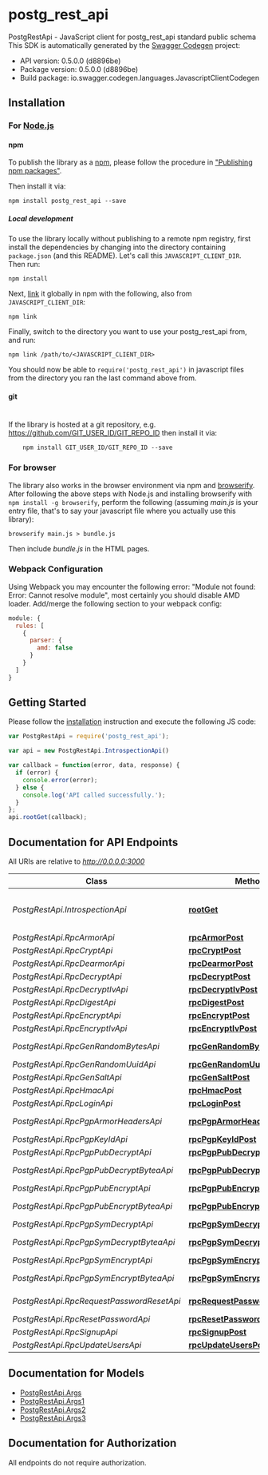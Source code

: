 # postg_rest_api

PostgRestApi - JavaScript client for postg_rest_api
standard public schema
This SDK is automatically generated by the [Swagger Codegen](https://github.com/swagger-api/swagger-codegen) project:

- API version: 0.5.0.0 (d8896be)
- Package version: 0.5.0.0 (d8896be)
- Build package: io.swagger.codegen.languages.JavascriptClientCodegen

## Installation

### For [Node.js](https://nodejs.org/)

#### npm

To publish the library as a [npm](https://www.npmjs.com/),
please follow the procedure in ["Publishing npm packages"](https://docs.npmjs.com/getting-started/publishing-npm-packages).

Then install it via:

```shell
npm install postg_rest_api --save
```

##### Local development

To use the library locally without publishing to a remote npm registry, first install the dependencies by changing 
into the directory containing `package.json` (and this README). Let's call this `JAVASCRIPT_CLIENT_DIR`. Then run:

```shell
npm install
```

Next, [link](https://docs.npmjs.com/cli/link) it globally in npm with the following, also from `JAVASCRIPT_CLIENT_DIR`:

```shell
npm link
```

Finally, switch to the directory you want to use your postg_rest_api from, and run:

```shell
npm link /path/to/<JAVASCRIPT_CLIENT_DIR>
```

You should now be able to `require('postg_rest_api')` in javascript files from the directory you ran the last 
command above from.

#### git
#
If the library is hosted at a git repository, e.g.
https://github.com/GIT_USER_ID/GIT_REPO_ID
then install it via:

```shell
    npm install GIT_USER_ID/GIT_REPO_ID --save
```

### For browser

The library also works in the browser environment via npm and [browserify](http://browserify.org/). After following
the above steps with Node.js and installing browserify with `npm install -g browserify`,
perform the following (assuming *main.js* is your entry file, that's to say your javascript file where you actually 
use this library):

```shell
browserify main.js > bundle.js
```

Then include *bundle.js* in the HTML pages.

### Webpack Configuration

Using Webpack you may encounter the following error: "Module not found: Error:
Cannot resolve module", most certainly you should disable AMD loader. Add/merge
the following section to your webpack config:

```javascript
module: {
  rules: [
    {
      parser: {
        amd: false
      }
    }
  ]
}
```

## Getting Started

Please follow the [installation](#installation) instruction and execute the following JS code:

```javascript
var PostgRestApi = require('postg_rest_api');

var api = new PostgRestApi.IntrospectionApi()

var callback = function(error, data, response) {
  if (error) {
    console.error(error);
  } else {
    console.log('API called successfully.');
  }
};
api.rootGet(callback);

```

## Documentation for API Endpoints

All URIs are relative to *http://0.0.0.0:3000*

Class | Method | HTTP request | Description
------------ | ------------- | ------------- | -------------
*PostgRestApi.IntrospectionApi* | [**rootGet**](docs/IntrospectionApi.md#rootGet) | **GET** / | OpenAPI description (this document)
*PostgRestApi.RpcArmorApi* | [**rpcArmorPost**](docs/RpcArmorApi.md#rpcArmorPost) | **POST** /rpc/armor | 
*PostgRestApi.RpcCryptApi* | [**rpcCryptPost**](docs/RpcCryptApi.md#rpcCryptPost) | **POST** /rpc/crypt | 
*PostgRestApi.RpcDearmorApi* | [**rpcDearmorPost**](docs/RpcDearmorApi.md#rpcDearmorPost) | **POST** /rpc/dearmor | 
*PostgRestApi.RpcDecryptApi* | [**rpcDecryptPost**](docs/RpcDecryptApi.md#rpcDecryptPost) | **POST** /rpc/decrypt | 
*PostgRestApi.RpcDecryptIvApi* | [**rpcDecryptIvPost**](docs/RpcDecryptIvApi.md#rpcDecryptIvPost) | **POST** /rpc/decrypt_iv | 
*PostgRestApi.RpcDigestApi* | [**rpcDigestPost**](docs/RpcDigestApi.md#rpcDigestPost) | **POST** /rpc/digest | 
*PostgRestApi.RpcEncryptApi* | [**rpcEncryptPost**](docs/RpcEncryptApi.md#rpcEncryptPost) | **POST** /rpc/encrypt | 
*PostgRestApi.RpcEncryptIvApi* | [**rpcEncryptIvPost**](docs/RpcEncryptIvApi.md#rpcEncryptIvPost) | **POST** /rpc/encrypt_iv | 
*PostgRestApi.RpcGenRandomBytesApi* | [**rpcGenRandomBytesPost**](docs/RpcGenRandomBytesApi.md#rpcGenRandomBytesPost) | **POST** /rpc/gen_random_bytes | 
*PostgRestApi.RpcGenRandomUuidApi* | [**rpcGenRandomUuidPost**](docs/RpcGenRandomUuidApi.md#rpcGenRandomUuidPost) | **POST** /rpc/gen_random_uuid | 
*PostgRestApi.RpcGenSaltApi* | [**rpcGenSaltPost**](docs/RpcGenSaltApi.md#rpcGenSaltPost) | **POST** /rpc/gen_salt | 
*PostgRestApi.RpcHmacApi* | [**rpcHmacPost**](docs/RpcHmacApi.md#rpcHmacPost) | **POST** /rpc/hmac | 
*PostgRestApi.RpcLoginApi* | [**rpcLoginPost**](docs/RpcLoginApi.md#rpcLoginPost) | **POST** /rpc/login | 
*PostgRestApi.RpcPgpArmorHeadersApi* | [**rpcPgpArmorHeadersPost**](docs/RpcPgpArmorHeadersApi.md#rpcPgpArmorHeadersPost) | **POST** /rpc/pgp_armor_headers | 
*PostgRestApi.RpcPgpKeyIdApi* | [**rpcPgpKeyIdPost**](docs/RpcPgpKeyIdApi.md#rpcPgpKeyIdPost) | **POST** /rpc/pgp_key_id | 
*PostgRestApi.RpcPgpPubDecryptApi* | [**rpcPgpPubDecryptPost**](docs/RpcPgpPubDecryptApi.md#rpcPgpPubDecryptPost) | **POST** /rpc/pgp_pub_decrypt | 
*PostgRestApi.RpcPgpPubDecryptByteaApi* | [**rpcPgpPubDecryptByteaPost**](docs/RpcPgpPubDecryptByteaApi.md#rpcPgpPubDecryptByteaPost) | **POST** /rpc/pgp_pub_decrypt_bytea | 
*PostgRestApi.RpcPgpPubEncryptApi* | [**rpcPgpPubEncryptPost**](docs/RpcPgpPubEncryptApi.md#rpcPgpPubEncryptPost) | **POST** /rpc/pgp_pub_encrypt | 
*PostgRestApi.RpcPgpPubEncryptByteaApi* | [**rpcPgpPubEncryptByteaPost**](docs/RpcPgpPubEncryptByteaApi.md#rpcPgpPubEncryptByteaPost) | **POST** /rpc/pgp_pub_encrypt_bytea | 
*PostgRestApi.RpcPgpSymDecryptApi* | [**rpcPgpSymDecryptPost**](docs/RpcPgpSymDecryptApi.md#rpcPgpSymDecryptPost) | **POST** /rpc/pgp_sym_decrypt | 
*PostgRestApi.RpcPgpSymDecryptByteaApi* | [**rpcPgpSymDecryptByteaPost**](docs/RpcPgpSymDecryptByteaApi.md#rpcPgpSymDecryptByteaPost) | **POST** /rpc/pgp_sym_decrypt_bytea | 
*PostgRestApi.RpcPgpSymEncryptApi* | [**rpcPgpSymEncryptPost**](docs/RpcPgpSymEncryptApi.md#rpcPgpSymEncryptPost) | **POST** /rpc/pgp_sym_encrypt | 
*PostgRestApi.RpcPgpSymEncryptByteaApi* | [**rpcPgpSymEncryptByteaPost**](docs/RpcPgpSymEncryptByteaApi.md#rpcPgpSymEncryptByteaPost) | **POST** /rpc/pgp_sym_encrypt_bytea | 
*PostgRestApi.RpcRequestPasswordResetApi* | [**rpcRequestPasswordResetPost**](docs/RpcRequestPasswordResetApi.md#rpcRequestPasswordResetPost) | **POST** /rpc/request_password_reset | 
*PostgRestApi.RpcResetPasswordApi* | [**rpcResetPasswordPost**](docs/RpcResetPasswordApi.md#rpcResetPasswordPost) | **POST** /rpc/reset_password | 
*PostgRestApi.RpcSignupApi* | [**rpcSignupPost**](docs/RpcSignupApi.md#rpcSignupPost) | **POST** /rpc/signup | 
*PostgRestApi.RpcUpdateUsersApi* | [**rpcUpdateUsersPost**](docs/RpcUpdateUsersApi.md#rpcUpdateUsersPost) | **POST** /rpc/update_users | 


## Documentation for Models

 - [PostgRestApi.Args](docs/Args.md)
 - [PostgRestApi.Args1](docs/Args1.md)
 - [PostgRestApi.Args2](docs/Args2.md)
 - [PostgRestApi.Args3](docs/Args3.md)


## Documentation for Authorization

 All endpoints do not require authorization.


